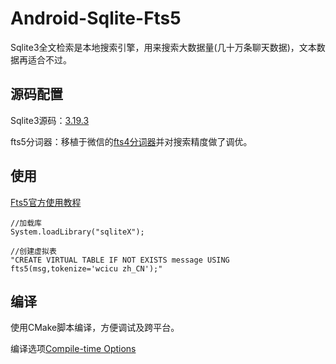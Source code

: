 # Android-Sqlite-Fts5

Sqlite3全文检索是本地搜索引擎，用来搜索大数据量(几十万条聊天数据)，文本数据再适合不过。

源码配置
---
Sqlite3源码：[3.19.3](http://sqlite.org/android/info/a7c884060e3c562e)

fts5分词器：移植于微信的[fts4分词器](https://github.com/Tencent/wcdb/tree/master/fts)并对搜索精度做了调优。

使用
---
[Fts5官方使用教程](https://sqlite.org/fts5.html)
```
//加载库
System.loadLibrary("sqliteX");

//创建虚拟表
"CREATE VIRTUAL TABLE IF NOT EXISTS message USING fts5(msg,tokenize='wcicu zh_CN');"
```

编译
---
使用CMake脚本编译，方便调试及跨平台。

编译选项[Compile-time Options](http://www.sqlite.org/compile.html)

